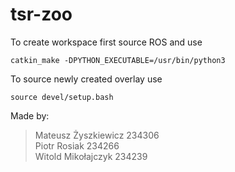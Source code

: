 # tsr-zoo

To create workspace first source ROS and use
```
catkin_make -DPYTHON_EXECUTABLE=/usr/bin/python3
```

To source newly created overlay use
```
source devel/setup.bash
```

Made by:
> Mateusz Żyszkiewicz   234306 <br />
> Piotr Rosiak          234266 <br />
> Witold Mikołajczyk    234239 <br />
